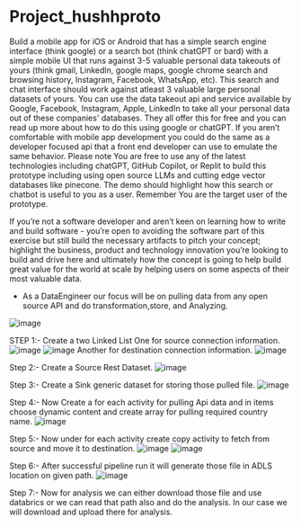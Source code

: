 # Project_hushhproto

Build a mobile app for iOS or Android that has a simple search engine interface (think google) or a search bot (think chatGPT or bard) with a simple mobile UI that runs against 3-5 valuable personal data takeouts of yours (think gmail, LinkedIn, google maps, google chrome search and browsing history, Instagram, Facebook, WhatsApp, etc). This search and chat interface should work against atleast 3 valuable large personal datasets of yours. You can use the data takeout api and service available by Google, Facebook, Instagram, Apple, LinkedIn to take all your personal data out of these companies' databases. They all offer this for free and you can read up more about how to do this using google or chatGPT. If you aren’t comfortable with mobile app development you could do the same as a developer focused api that a front end developer can use to emulate the same behavior.
Please note You are free to use any of the latest technologies including chatGPT, GitHub Copilot, or Replit to build this prototype including using open source LLMs and cutting edge vector databases like pinecone. The demo should highlight how this search or chatbot is useful to you as a user.
Remember You are the target user of the prototype.

If you’re not a software developer and aren’t keen on learning how to write and build software - you’re open to avoiding the software part of this exercise but still build the necessary artifacts to pitch your concept; highlight the business, product and technology innovation you’re looking to build and drive here and ultimately how the concept is going to help build great value for the world at scale by helping users on some aspects of their most valuable data.

- As a DataEngineer our focus will be on pulling data from any open source API and do transformation,store, and Analyzing.

  
![image](https://github.com/utsavsingh22/Project_hushhproto/assets/60449352/6d7a3cb7-4f38-4996-a984-af68a5b4fd65)


STEP 1:- Create a two Linked List 
One for source connection information.
![image](https://github.com/utsavsingh22/Project_hushhproto/assets/60449352/601f7912-c963-4e75-bbbe-5b323cd36fed)
![image](https://github.com/utsavsingh22/Project_hushhproto/assets/60449352/4d45a76a-6106-41b8-bcef-c7fbe36ff397)
Another for destination connection information.
![image](https://github.com/utsavsingh22/Project_hushhproto/assets/60449352/a2a341e7-03e4-486e-8f7d-04a6beed29ab)


Step 2:- Create a Source Rest Dataset.
![image](https://github.com/utsavsingh22/Project_hushhproto/assets/60449352/d9f1297e-e909-4706-9a56-1efcb7e602fb)

Step 3:- Create a Sink generic dataset for storing those pulled file.
![image](https://github.com/utsavsingh22/Project_hushhproto/assets/60449352/483f48d6-d0a4-4554-802e-1d1fbaefa025)

Step 4:- Now Create a for each activity for pulling Api data and in items choose dynamic content and create array for pulling required country name.
![image](https://github.com/utsavsingh22/Project_hushhproto/assets/60449352/b94c8cee-6d96-476f-acd5-29d6f83e2351)

Step 5:- Now under for each activity create copy activity to fetch from source and move it to destination.
![image](https://github.com/utsavsingh22/Project_hushhproto/assets/60449352/ffc57988-d634-4c1e-99bd-8f882eea0f08)
![image](https://github.com/utsavsingh22/Project_hushhproto/assets/60449352/77f0232e-0ded-4c92-9634-2261216b5018)

Step 6:- After successful pipeline run it will generate those file in ADLS location on given path.
![image](https://github.com/utsavsingh22/Project_hushhproto/assets/60449352/0eb8dc68-456d-48b0-b9c2-d13bdc419097)

Step 7:- Now for analysis we can either download those file and use databrics or we can read that path also and do the analysis. In our case we will download and upload there for analysis.
